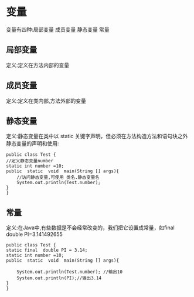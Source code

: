 <!--
 * @Descripttion: 
 * @version: 
 * @Author: naxiaozi
 * @Date: 2022-06-23 14:33:31
 * @LastEditors: Please set LastEditors
 * @LastEditTime: 2022-06-24 15:46:28
-->
# 变量
变量有四种:局部变量 成员变量 静态变量 常量
## 局部变量
定义:定义在方法内部的变量
## 成员变量
定义:定义在类内部,方法外部的变量
## 静态变量
定义:静态变量在类中以 static 关键字声明，但必须在方法构造方法和语句块之外    
静态变量的声明和使用:

    public class Test {
    //定义静态变量number
    static int number =10;
    public  static  void  main(String [] args){
        //访问静态变量,可使用 类名.静态变量名
        System.out.println(Test.number);
    }
    }
## 常量
定义:在Java中,有些数据是不会经常改变的，我们把它设置成常量，如final double PI=3.141492655

    public class Test {
    static final  double PI = 3.14;
    static int number =10;
    public  static  void  main(String [] args){

        System.out.println(Test.number); //输出10
        System.out.println(PI);//输出3.14
    }
    }